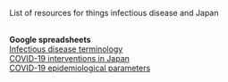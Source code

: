 List of resources for things infectious disease and Japan<br><br>

**Google spreadsheets**<br>
[Infectious disease terminology](https://docs.google.com/spreadsheets/d/1uaSngMRffLfG-6GO0EvAq4aoxQVn_ihsWQW8YpZzEUE/edit?usp=sharing)<br>
[COVID-19 interventions in Japan](https://docs.google.com/spreadsheets/d/1Gp3t9zj7Dk9dbS5Vsk2Eb2ulrwZSsgJ3SF89wf9Vf3Q/edit?usp=sharing)<br>
[COVID-19 epidemiological parameters](https://docs.google.com/spreadsheets/d/1Af7T-TQrbTLb1U_6lN5l2WC_8rOBMXVcZ9-K9yN1gSM/edit?usp=sharing)<br>

